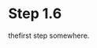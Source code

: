 # Step 1.6

thefirst step somewhere.

<div class="pat-clone-code">
<div>
<div
    style="height:400px"
    class="pat-leaflet"
    data-pat-leaflet="
        fullscreencontrol: true;
        locatecontrol: true;
        zoomcontrol: true;
        minimap: true;
        geosearch: true;
        geosearch_provider: nominatim;
        addmarker: true;
        maxClusterRadius: 80;
    "
></div>
</div>
</div>


